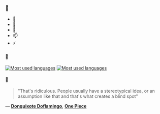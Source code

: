 ### 👋

- 🔭
- 🌱
- 💬
- 📫
- ⚡

#### 🧏

[![Most used languages](https://github-readme-stats-aynah.vercel.app/api/top-langs/?username=aynh&theme=solarized-dark&langs_count=6&layout=compact&hide_title=true)](https://github.com/anuraghazra/github-readme-stats#gh-dark-mode-only)
[![Most used languages](https://github-readme-stats-aynah.vercel.app/api/top-langs/?username=aynh&theme=solarized-light&langs_count=6&layout=compact&hide_title=true)](https://github.com/anuraghazra/github-readme-stats#gh-light-mode-only)

#### 💬

> "That's ridiculous. People usually have a stereotypical idea, or an assumption like that and that's what creates a blind spot"

&mdash; [**Donquixote Doflamingo**](https://myanimelist.net/character.php?q=Donquixote%20Doflamingo&cat=character), [**One Piece**](https://myanimelist.net/search/all?q=One%20Piece&cat=all)
